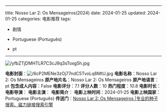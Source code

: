 
---
title: Nosso Lar 2: Os Mensageiros(2024)
date: 2024-01-25
updated: 2024-01-25
categories: 电影推荐
tags:

- 剧情

- Portuguese (Português)
- pt
---

<img src="https://image.tmdb.org/t/p/original/yfbZTjDMHTLR7C3cJ9q3sToxg5h.jpg" alt="/yfbZTjDMHTLR7C3cJ9q3sToxg5h.jpg" title="/yfbZTjDMHTLR7C3cJ9q3sToxg5h.jpg">

**电影封面**：<img src="https://image.tmdb.org/t/p/w200/6cP2MENe3zOj77ndC5TvoLq8MtU.jpg" alt="/6cP2MENe3zOj77ndC5TvoLq8MtU.jpg" title="/6cP2MENe3zOj77ndC5TvoLq8MtU.jpg">
**电影名称**：Nosso Lar 2: Os Mensageiros
**原产地片名**：Nosso Lar 2: Os Mensageiros
**原产地语言**：pt
**包含成人内容**：False
**电影评分**：7.1
**评分人数**：10
**热门程度**：10.8
**电影时长**：
**电影导演**：
**电影主演**：
**电影简介**：
**电影上映时间**：2024-01-25
**电影上映国家**：Portuguese (Português)
**传送门**：[Nosso Lar 2: Os Mensageiros |专业的种子搜索、磁力链接搜索引擎](https://movie.amd794.com:2083/?search=Nosso%20Lar%202%3A%20Os%20Mensageiros&ordering=&mode=match_phrase&page_size=10&page=1)

